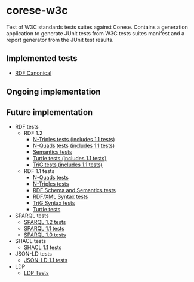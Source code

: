 # corese-w3c
Test of W3C standards tests suites against Corese. Contains a generation application to generate JUnit tests from W3C tests suites manifest and a report generator from the JUnit test results.

## Implemented tests

- [RDF Canonical](https://w3c.github.io/rdf-canon/tests/)

## Ongoing implementation

## Future implementation

- RDF tests
  - RDF 1.2
    - [N-Triples tests (includes 1.1 tests)](https://w3c.github.io/rdf-tests/rdf/rdf12/rdf-n-triples)
    - [N-Quads tests (includes 1.1 tests)](https://w3c.github.io/rdf-tests/rdf/rdf12/rdf-n-quads)
    - [Semantics tests](https://w3c.github.io/rdf-tests/rdf/rdf12/rdf-semantics)
    - [Turtle tests (includes 1.1 tests)](https://w3c.github.io/rdf-tests/rdf/rdf12/rdf-turtle)
    - [TriG tests (includes 1.1 tests)](https://w3c.github.io/rdf-tests/rdf/rdf12/rdf-trig)
  - RDF 1.1 tests
    - [N-Quads tests](https://w3c.github.io/rdf-tests/rdf/rdf11/rdf-n-quads/)
    - [N-Triples tests](https://w3c.github.io/rdf-tests/rdf/rdf11/rdf-n-triples/)
    - [RDF Schema and Semantics tests](https://w3c.github.io/rdf-tests/rdf/rdf11/rdf-mt/)
    - [RDF/XML Syntax tests](https://w3c.github.io/rdf-tests/rdf/rdf11/rdf-xml/)
    - [TriG Syntax tests](https://w3c.github.io/rdf-tests/rdf/rdf11/rdf-trig/)
    - [Turtle tests](https://w3c.github.io/rdf-tests/rdf/rdf11/rdf-turtle/)
- SPARQL tests
  - [SPARQL 1.2 tests](https://w3c.github.io/rdf-tests/sparql/sparql12)
  - [SPARQL 1.1 tests](https://w3c.github.io/rdf-tests/sparql/sparql11)
  - [SPARQL 1.0 tests](https://w3c.github.io/rdf-tests/sparql/sparql10)
- SHACL tests
  - [SHACL 1.1 tests](https://w3c.github.io/data-shapes/data-shapes-test-suite/)
- JSON-LD tests
  - [JSON-LD 1.1 tests](https://json-ld.github.io/json-ld.org/test-suite/reports/)
- LDP
  - [LDP Tests](https://w3c.github.io/ldp-testsuite/)
